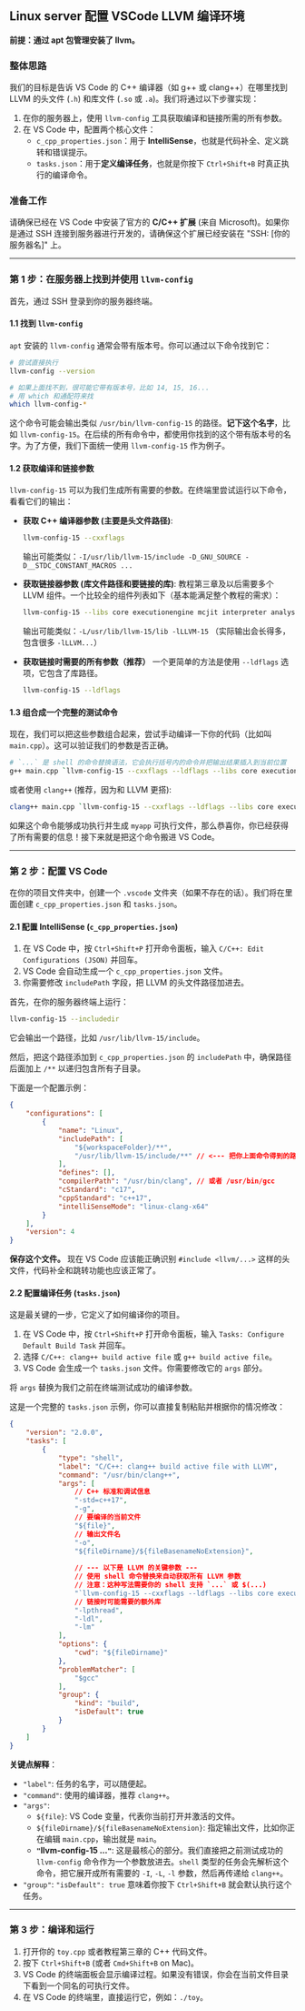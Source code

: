 ## Linux server 配置 VSCode LLVM 编译环境

**前提：通过 apt 包管理安装了 llvm。**

### 整体思路

我们的目标是告诉 VS Code 的 C++ 编译器（如 g++ 或 clang++）在哪里找到 LLVM 的头文件 (`.h`) 和库文件 (`.so` 或 `.a`)。我们将通过以下步骤实现：

1.  在你的服务器上，使用 `llvm-config` 工具获取编译和链接所需的所有参数。
2.  在 VS Code 中，配置两个核心文件：
      * `c_cpp_properties.json`：用于 **IntelliSense**，也就是代码补全、定义跳转和错误提示。
      * `tasks.json`：用于**定义编译任务**，也就是你按下 `Ctrl+Shift+B` 时真正执行的编译命令。

### 准备工作

请确保已经在 VS Code 中安装了官方的 **C/C++ 扩展** (来自 Microsoft)。如果你是通过 SSH 连接到服务器进行开发的，请确保这个扩展已经安装在 "SSH: [你的服务器名]" 上。

-----

### 第 1 步：在服务器上找到并使用 `llvm-config`

首先，通过 SSH 登录到你的服务器终端。

#### 1.1 找到 `llvm-config`

`apt` 安装的 `llvm-config` 通常会带有版本号。你可以通过以下命令找到它：

```bash
# 尝试直接执行
llvm-config --version

# 如果上面找不到，很可能它带有版本号，比如 14, 15, 16...
# 用 which 和通配符来找
which llvm-config-*
```

这个命令可能会输出类似 `/usr/bin/llvm-config-15` 的路径。**记下这个名字**，比如 `llvm-config-15`。在后续的所有命令中，都使用你找到的这个带有版本号的名字。为了方便，我们下面统一使用 `llvm-config-15` 作为例子。

#### 1.2 获取编译和链接参数

`llvm-config-15` 可以为我们生成所有需要的参数。在终端里尝试运行以下命令，看看它们的输出：

  * **获取 C++ 编译器参数 (主要是头文件路径)**:

    ```bash
    llvm-config-15 --cxxflags
    ```

    输出可能类似：`-I/usr/lib/llvm-15/include -D_GNU_SOURCE -D__STDC_CONSTANT_MACROS ...`

  * **获取链接器参数 (库文件路径和要链接的库)**:
    教程第三章及以后需要多个 LLVM 组件。一个比较全的组件列表如下（基本能满足整个教程的需求）：

    ```bash
    llvm-config-15 --libs core executionengine mcjit interpreter analysis native support transformutils
    ```

    输出可能类似：`-L/usr/lib/llvm-15/lib -lLLVM-15` （实际输出会长得多，包含很多 `-lLLVM...`）

  * **获取链接时需要的所有参数（推荐）**
    一个更简单的方法是使用 `--ldflags` 选项，它包含了库路径。

    ```bash
    llvm-config-15 --ldflags
    ```

#### 1.3 组合成一个完整的测试命令

现在，我们可以把这些参数组合起来，尝试手动编译一下你的代码（比如叫 `main.cpp`）。这可以验证我们的参数是否正确。

```bash
# `...` 是 shell 的命令替换语法，它会执行括号内的命令并把输出结果插入到当前位置
g++ main.cpp `llvm-config-15 --cxxflags --ldflags --libs core executionengine mcjit support` -o myapp
```

或者使用 `clang++` (推荐，因为和 LLVM 更搭):

```bash
clang++ main.cpp `llvm-config-15 --cxxflags --ldflags --libs core executionengine mcjit support` -o myapp
```

如果这个命令能够成功执行并生成 `myapp` 可执行文件，那么恭喜你，你已经获得了所有需要的信息！接下来就是把这个命令搬进 VS Code。

-----

### 第 2 步：配置 VS Code

在你的项目文件夹中，创建一个 `.vscode` 文件夹（如果不存在的话）。我们将在里面创建 `c_cpp_properties.json` 和 `tasks.json`。

#### 2.1 配置 IntelliSense (`c_cpp_properties.json`)

1.  在 VS Code 中，按 `Ctrl+Shift+P` 打开命令面板，输入 `C/C++: Edit Configurations (JSON)` 并回车。
2.  VS Code 会自动生成一个 `c_cpp_properties.json` 文件。
3.  你需要修改 `includePath` 字段，把 LLVM 的头文件路径加进去。

首先，在你的服务器终端上运行：

```bash
llvm-config-15 --includedir
```

它会输出一个路径，比如 `/usr/lib/llvm-15/include`。

然后，把这个路径添加到 `c_cpp_properties.json` 的 `includePath` 中，确保路径后面加上 `/**` 以递归包含所有子目录。

下面是一个配置示例：

```json
{
    "configurations": [
        {
            "name": "Linux",
            "includePath": [
                "${workspaceFolder}/**",
                "/usr/lib/llvm-15/include/**" // <--- 把你上面命令得到的路径粘贴到这里
            ],
            "defines": [],
            "compilerPath": "/usr/bin/clang", // 或者 /usr/bin/gcc
            "cStandard": "c17",
            "cppStandard": "c++17",
            "intelliSenseMode": "linux-clang-x64"
        }
    ],
    "version": 4
}
```

**保存这个文件。** 现在 VS Code 应该能正确识别 `#include <llvm/...>` 这样的头文件，代码补全和跳转功能也应该正常了。

#### 2.2 配置编译任务 (`tasks.json`)

这是最关键的一步，它定义了如何编译你的项目。

1.  在 VS Code 中，按 `Ctrl+Shift+P` 打开命令面板，输入 `Tasks: Configure Default Build Task` 并回车。
2.  选择 `C/C++: clang++ build active file` 或 `g++ build active file`。
3.  VS Code 会生成一个 `tasks.json` 文件。你需要修改它的 `args` 部分。

将 `args` 替换为我们之前在终端测试成功的编译参数。

这是一个完整的 `tasks.json` 示例，你可以直接复制粘贴并根据你的情况修改：

```json
{
    "version": "2.0.0",
    "tasks": [
        {
            "type": "shell",
            "label": "C/C++: clang++ build active file with LLVM",
            "command": "/usr/bin/clang++",
            "args": [
                // C++ 标准和调试信息
                "-std=c++17",
                "-g",
                // 要编译的当前文件
                "${file}",
                // 输出文件名
                "-o",
                "${fileDirname}/${fileBasenameNoExtension}",
                
                // --- 以下是 LLVM 的关键参数 ---
                // 使用 shell 命令替换来自动获取所有 LLVM 参数
                // 注意：这种写法需要你的 shell 支持 `...` 或 $(...)
                "`llvm-config-15 --cxxflags --ldflags --libs core executionengine mcjit native support`",
                // 链接时可能需要的额外库
                "-lpthread",
                "-ldl",
                "-lm"
            ],
            "options": {
                "cwd": "${fileDirname}"
            },
            "problemMatcher": [
                "$gcc"
            ],
            "group": {
                "kind": "build",
                "isDefault": true
            }
        }
    ]
}
```

**关键点解释**：

  * `"label"`: 任务的名字，可以随便起。
  * `"command"`: 使用的编译器，推荐 `clang++`。
  * `"args"`:
      * `${file}`: VS Code 变量，代表你当前打开并激活的文件。
      * `${fileDirname}/${fileBasenameNoExtension}`: 指定输出文件，比如你正在编辑 `main.cpp`，输出就是 `main`。
      * **`"`llvm-config-15 ...`"`**: 这是最核心的部分。我们直接把之前测试成功的 `llvm-config` 命令作为一个参数放进去。`shell` 类型的任务会先解析这个命令，把它展开成所有需要的 `-I`, `-L`, `-l` 参数，然后再传递给 `clang++`。
  * `"group"`: `"isDefault": true` 意味着你按下 `Ctrl+Shift+B` 就会默认执行这个任务。

-----

### 第 3 步：编译和运行

1.  打开你的 `toy.cpp` 或者教程第三章的 C++ 代码文件。
2.  按下 `Ctrl+Shift+B` (或者 `Cmd+Shift+B` on Mac)。
3.  VS Code 的终端面板会显示编译过程。如果没有错误，你会在当前文件目录下看到一个同名的可执行文件。
4.  在 VS Code 的终端里，直接运行它，例如：`./toy`。
